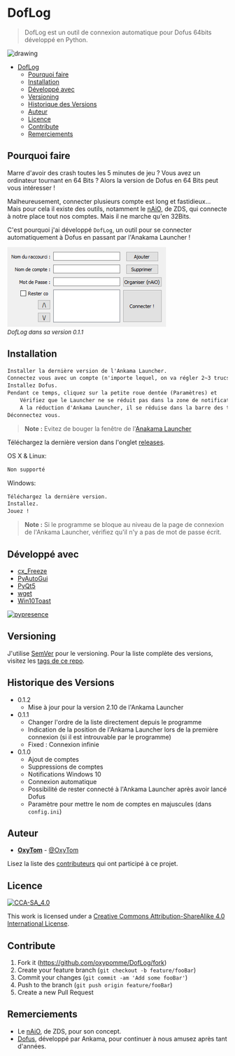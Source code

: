 # DofLog

> DofLog est un outil de connexion automatique pour Dofus 64bits développé en Python.

<img src="DofLog/icon.ico" alt="drawing" width="100"/>

- [DofLog](#doflog)
  - [Pourquoi faire](#pourquoi-faire)
  - [Installation](#installation)
  - [Développé avec](#d%c3%a9velopp%c3%a9-avec)
  - [Versioning](#versioning)
  - [Historique des Versions](#historique-des-versions)
  - [Auteur](#auteur)
  - [Licence](#licence)
  - [Contribute](#contribute)
  - [Remerciements](#remerciements)

## Pourquoi faire

Marre d'avoir des crash toutes les 5 minutes de jeu ? Vous avez un ordinateur tournant en 64 Bits ? Alors la version de Dofus en 64 Bits peut vous intéresser !

Malheureusement, connecter plusieurs compte est long et fastidieux...\
Mais pour cela il existe des outils, notamment le [nAiO](https://naio.fr/), de ZDS, qui connecte à notre place tout nos comptes. Mais il ne marche qu'en 32Bits.

C'est pourquoi j'ai développé `DofLog`, un outil pour se connecter automatiquement à Dofus en passant par l'Anakama Launcher !

![Header](header.png)\
<font size="2">*DofLog dans sa version 0.1.1*</font>

## Installation

```md
Installer la dernière version de l'Ankama Launcher.
Connectez vous avec un compte (n'importe lequel, on va régler 2~3 trucs).
Installez Dofus.
Pendant ce temps, cliquez sur la petite roue dentée (Paramètres) et
    Vérifiez que le Launcher ne se réduit pas dans la zone de notification après le lancement d'un jeu.
    A la réduction d'Ankama Launcher, il se réduise dans la barre des tâches.
Déconnectez vous.
```

> **Note :** Evitez de bouger la fenêtre de l'[Anakama Launcher](https://www.ankama.com/fr/launcher)

Téléchargez la dernière version dans l'onglet [releases](https://github.com/oxypomme/DofLog/releases).

OS X & Linux:

```md
Non supporté
```

Windows:

```md
Téléchargez la dernière version.
Installez.
Jouez !
```

> **Note  :** Si le programme se bloque au niveau de la page de connexion de l'Ankama Launcher, vérifiez qu'il n'y a pas de mot de passe écrit.

## Développé avec

- [cx_Freeze](https://anthony-tuininga.github.io/cx_Freeze/)
- [PyAutoGui](https://pypi.org/project/PyAutoGUI/)
- [PyQt5](https://www.riverbankcomputing.com/software/pyqt/intro)
- [wget](https://pypi.org/project/wget/)
- [Win10Toast](https://pypi.org/project/win10toast/)
  
[![pypresence](https://img.shields.io/badge/using-pypresence-00bb88.svg?style=for-the-badge&logo=discord&logoWidth=20)](https://github.com/qwertyquerty/pypresence)

## Versioning

J'utilise [SemVer](http://semver.org/) pour le versioning. Pour la liste complète des versions, visitez les [tags de ce repo](https://github.com/oxypomme/DofLog/tags).

## Historique des Versions

- 0.1.2
  - Mise à jour pour la version 2.10 de l'Ankama Launcher
- 0.1.1
  - Changer l'ordre de la liste directement depuis le programme
  - Indication de la position de l'Ankama Launcher lors de la première connexion (si il est introuvable par le programme)
  - Fixed : Connexion infinie
- 0.1.0
  - Ajout de comptes
  - Suppressions de comptes
  - Notifications Windows 10
  - Connexion automatique
  - Possibilité de rester connecté à l'Ankama Launcher après avoir lancé Dofus
  - Paramètre pour mettre le nom de comptes en majuscules (dans `config.ini`)

## Auteur

- [**OxyTom**](https://github.com/oxypomme) - [@OxyTom](https://twitter.com/OxyT0m8)

Lisez la liste des [contributeurs](https://github.com/oxypomme/DofLog/contributors) qui ont participé à ce projet.

## Licence

[![CCA-SA_4.0](https://i.creativecommons.org/l/by-sa/4.0/88x31.png)](http://creativecommons.org/licenses/by-sa/4.0/)

This work is licensed under a [Creative Commons Attribution-ShareAlike 4.0 International License](http://creativecommons.org/licenses/by-sa/4.0/").

## Contribute

1. Fork it (<https://github.com/oxypomme/DofLog/fork>)
2. Create your feature branch (`git checkout -b feature/fooBar`)
3. Commit your changes (`git commit -am 'Add some fooBar'`)
4. Push to the branch (`git push origin feature/fooBar`)
5. Create a new Pull Request

## Remerciements

- Le [nAiO](https://naio.fr/), de ZDS, pour son concept.
- [Dofus](https://dofus.com/fr), développé par Ankama, pour continuer à nous amusez après tant d'années.
